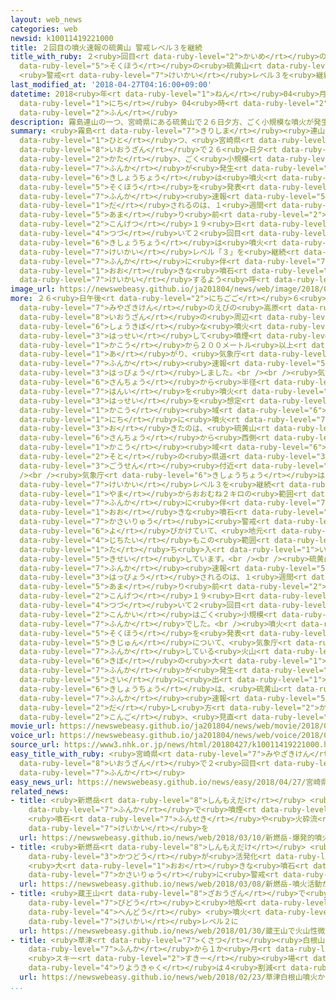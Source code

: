 ```yaml
---
layout: web_news
categories: web
newsid: k10011419221000
title: ２回目の噴火速報の硫黄山 警戒レベル３を継続
title_with_ruby: ２<ruby>回目<rt data-ruby-level="2">かいめ</rt></ruby>の<ruby>噴火<rt data-ruby-level="7">ふんか</rt></ruby><ruby>速報<rt
  data-ruby-level="5">そくほう</rt></ruby>の<ruby>硫黄山<rt data-ruby-level="8">いおうざん</rt></ruby>
  <ruby>警戒<rt data-ruby-level="7">けいかい</rt></ruby>レベル３を<ruby>継続<rt data-ruby-level="7">けいぞく</rt></ruby>
last_modified_at: '2018-04-27T04:16:00+09:00'
datetime: 2018<ruby>年<rt data-ruby-level="1">ねん</rt></ruby>04<ruby>月<rt data-ruby-level="1">がつ</rt></ruby>27<ruby>日<rt
  data-ruby-level="1">にち</rt></ruby> 04<ruby>時<rt data-ruby-level="2">じ</rt></ruby>16<ruby>分<rt
  data-ruby-level="2">ふん</rt></ruby>
description: 霧島連山の一つ、宮崎県にある硫黄山で２６日夕方、ごく小規模な噴火が発生し、気象庁は噴火速報を発表しました。噴火速報が出されるのは、１週間余り前の今月１９日に続いて２回目で、気象庁は噴火警戒レベル「３」を継続し、噴火に伴う大きな噴石などに警戒するよう呼びかけています。
summary: <ruby>霧島<rt data-ruby-level="7">きりしま</rt></ruby><ruby>連山<rt data-ruby-level="4">れんざん</rt></ruby>の<ruby>一<rt
  data-ruby-level="1">ひと</rt></ruby>つ、<ruby>宮崎県<rt data-ruby-level="7">みやざきけん</rt></ruby>にある<ruby>硫黄山<rt
  data-ruby-level="8">いおうざん</rt></ruby>で２６<ruby>日夕<rt data-ruby-level="1">にちゆう</rt></ruby><ruby>方<rt
  data-ruby-level="2">かた</rt></ruby>、ごく<ruby>小規模<rt data-ruby-level="6">しょうきぼ</rt></ruby>な<ruby>噴火<rt
  data-ruby-level="7">ふんか</rt></ruby>が<ruby>発生<rt data-ruby-level="3">はっせい</rt></ruby>し、<ruby>気象庁<rt
  data-ruby-level="6">きしょうちょう</rt></ruby>は<ruby>噴火<rt data-ruby-level="7">ふんか</rt></ruby><ruby>速報<rt
  data-ruby-level="5">そくほう</rt></ruby>を<ruby>発表<rt data-ruby-level="3">はっぴょう</rt></ruby>しました。<ruby>噴火<rt
  data-ruby-level="7">ふんか</rt></ruby><ruby>速報<rt data-ruby-level="5">そくほう</rt></ruby>が<ruby>出<rt
  data-ruby-level="1">だ</rt></ruby>されるのは、１<ruby>週間<rt data-ruby-level="2">しゅうかん</rt></ruby><ruby>余<rt
  data-ruby-level="5">あま</rt></ruby>り<ruby>前<rt data-ruby-level="2">まえ</rt></ruby>の<ruby>今月<rt
  data-ruby-level="2">こんげつ</rt></ruby>１９<ruby>日<rt data-ruby-level="1">にち</rt></ruby>に<ruby>続<rt
  data-ruby-level="4">つづ</rt></ruby>いて２<ruby>回目<rt data-ruby-level="2">かいめ</rt></ruby>で、<ruby>気象庁<rt
  data-ruby-level="6">きしょうちょう</rt></ruby>は<ruby>噴火<rt data-ruby-level="7">ふんか</rt></ruby><ruby>警戒<rt
  data-ruby-level="7">けいかい</rt></ruby>レベル「３」を<ruby>継続<rt data-ruby-level="7">けいぞく</rt></ruby>し、<ruby>噴火<rt
  data-ruby-level="7">ふんか</rt></ruby>に<ruby>伴<rt data-ruby-level="7">ともな</rt></ruby>う<ruby>大<rt
  data-ruby-level="1">おお</rt></ruby>きな<ruby>噴石<rt data-ruby-level="7">ふんせき</rt></ruby>などに<ruby>警戒<rt
  data-ruby-level="7">けいかい</rt></ruby>するよう<ruby>呼<rt data-ruby-level="6">よ</rt></ruby>びかけています。
image_url: https://newswebeasy.github.io/ja201804/news/web/image/2018/04/27/K10011419221_1804270435_1804270437_01_03.jpg
more: ２６<ruby>日午後<rt data-ruby-level="2">にちごご</rt></ruby>６<ruby>時<rt data-ruby-level="2">じ</rt></ruby>すぎ、<ruby>宮崎県<rt
  data-ruby-level="7">みやざきけん</rt></ruby>のえびの<ruby>高原<rt data-ruby-level="8">たかはる</rt></ruby>にある<ruby>硫黄山<rt
  data-ruby-level="8">いおうざん</rt></ruby>の<ruby>周辺<rt data-ruby-level="4">しゅうへん</rt></ruby>で、ごく<ruby>小規模<rt
  data-ruby-level="6">しょうきぼ</rt></ruby>な<ruby>噴火<rt data-ruby-level="7">ふんか</rt></ruby>が<ruby>発生<rt
  data-ruby-level="3">はっせい</rt></ruby>して<ruby>噴煙<rt data-ruby-level="7">ふんえん</rt></ruby>が<ruby>火口<rt
  data-ruby-level="1">かこう</rt></ruby>から２００メートル<ruby>以上<rt data-ruby-level="4">いじょう</rt></ruby>まで<ruby>上<rt
  data-ruby-level="1">あ</rt></ruby>がり、<ruby>気象庁<rt data-ruby-level="6">きしょうちょう</rt></ruby>は<ruby>噴火<rt
  data-ruby-level="7">ふんか</rt></ruby><ruby>速報<rt data-ruby-level="5">そくほう</rt></ruby>を<ruby>発表<rt
  data-ruby-level="3">はっぴょう</rt></ruby>しました。<br /><br /><ruby>気象庁<rt data-ruby-level="6">きしょうちょう</rt></ruby>は、<ruby>山頂<rt
  data-ruby-level="6">さんちょう</rt></ruby>から<ruby>半径<rt data-ruby-level="4">はんけい</rt></ruby>２５０メートルの<ruby>範囲<rt
  data-ruby-level="7">はんい</rt></ruby>を<ruby>噴火<rt data-ruby-level="7">ふんか</rt></ruby>の<ruby>発生<rt
  data-ruby-level="3">はっせい</rt></ruby>を<ruby>想定<rt data-ruby-level="3">そうてい</rt></ruby>する「<ruby>火口<rt
  data-ruby-level="1">かこう</rt></ruby><ruby>域<rt data-ruby-level="6">いき</rt></ruby>」としてきましたが、２６<ruby>日<rt
  data-ruby-level="1">にち</rt></ruby>に<ruby>噴火<rt data-ruby-level="7">ふんか</rt></ruby>が<ruby>起<rt
  data-ruby-level="3">お</rt></ruby>きたのは、<ruby>硫黄山<rt data-ruby-level="8">いおうざん</rt></ruby>の<ruby>山頂<rt
  data-ruby-level="6">さんちょう</rt></ruby>から<ruby>西側<rt data-ruby-level="4">にしがわ</rt></ruby>およそ５００メートルで、この<ruby>火口<rt
  data-ruby-level="1">かこう</rt></ruby><ruby>域<rt data-ruby-level="6">いき</rt></ruby>の<ruby>外<rt
  data-ruby-level="2">そと</rt></ruby>の<ruby>県道<rt data-ruby-level="3">けんどう</rt></ruby>１<ruby>号線<rt
  data-ruby-level="3">ごうせん</rt></ruby><ruby>付近<rt data-ruby-level="4">ふきん</rt></ruby>でした。<br
  /><br /><ruby>気象庁<rt data-ruby-level="6">きしょうちょう</rt></ruby>は、<ruby>噴火<rt data-ruby-level="7">ふんか</rt></ruby><ruby>警戒<rt
  data-ruby-level="7">けいかい</rt></ruby>レベル３を<ruby>継続<rt data-ruby-level="7">けいぞく</rt></ruby>して、<ruby>山<rt
  data-ruby-level="1">やま</rt></ruby>からおおむね２キロの<ruby>範囲<rt data-ruby-level="7">はんい</rt></ruby>では<ruby>噴火<rt
  data-ruby-level="7">ふんか</rt></ruby>に<ruby>伴<rt data-ruby-level="7">ともな</rt></ruby>う<ruby>大<rt
  data-ruby-level="1">おお</rt></ruby>きな<ruby>噴石<rt data-ruby-level="7">ふんせき</rt></ruby>や<ruby>火砕流<rt
  data-ruby-level="7">かさいりゅう</rt></ruby>に<ruby>警戒<rt data-ruby-level="7">けいかい</rt></ruby>するよう<ruby>呼<rt
  data-ruby-level="6">よ</rt></ruby>びかけていて、<ruby>地元<rt data-ruby-level="2">じもと</rt></ruby>の<ruby>自治体<rt
  data-ruby-level="4">じちたい</rt></ruby>もこの<ruby>範囲<rt data-ruby-level="7">はんい</rt></ruby>の<ruby>立<rt
  data-ruby-level="1">た</rt></ruby>ち<ruby>入<rt data-ruby-level="1">い</rt></ruby>りを<ruby>規制<rt
  data-ruby-level="5">きせい</rt></ruby>しています。<br /><br /><ruby>硫黄山<rt data-ruby-level="8">いおうざん</rt></ruby>で<ruby>噴火<rt
  data-ruby-level="7">ふんか</rt></ruby><ruby>速報<rt data-ruby-level="5">そくほう</rt></ruby>が<ruby>発表<rt
  data-ruby-level="3">はっぴょう</rt></ruby>されるのは、１<ruby>週間<rt data-ruby-level="2">しゅうかん</rt></ruby><ruby>余<rt
  data-ruby-level="5">あま</rt></ruby>り<ruby>前<rt data-ruby-level="2">まえ</rt></ruby>の<ruby>今月<rt
  data-ruby-level="2">こんげつ</rt></ruby>１９<ruby>日<rt data-ruby-level="1">にち</rt></ruby>に<ruby>続<rt
  data-ruby-level="4">つづ</rt></ruby>いて２<ruby>回目<rt data-ruby-level="2">かいめ</rt></ruby>ですが、<ruby>今回<rt
  data-ruby-level="2">こんかい</rt></ruby>はごく<ruby>小規模<rt data-ruby-level="6">しょうきぼ</rt></ruby>な<ruby>噴火<rt
  data-ruby-level="7">ふんか</rt></ruby>でした。<br /><ruby>噴火<rt data-ruby-level="7">ふんか</rt></ruby><ruby>速報<rt
  data-ruby-level="5">そくほう</rt></ruby>を<ruby>発表<rt data-ruby-level="3">はっぴょう</rt></ruby>する<ruby>基準<rt
  data-ruby-level="5">きじゅん</rt></ruby>について、<ruby>気象庁<rt data-ruby-level="6">きしょうちょう</rt></ruby>は、すでに<ruby>噴火<rt
  data-ruby-level="7">ふんか</rt></ruby>している<ruby>火山<rt data-ruby-level="1">かざん</rt></ruby>では、より<ruby>規模<rt
  data-ruby-level="6">きぼ</rt></ruby>の<ruby>大<rt data-ruby-level="1">おお</rt></ruby>きな<ruby>噴火<rt
  data-ruby-level="7">ふんか</rt></ruby>が<ruby>発生<rt data-ruby-level="3">はっせい</rt></ruby>した<ruby>際<rt
  data-ruby-level="5">さい</rt></ruby>に<ruby>出<rt data-ruby-level="1">だ</rt></ruby>すとしていたことから、<ruby>気象庁<rt
  data-ruby-level="6">きしょうちょう</rt></ruby>は、<ruby>硫黄山<rt data-ruby-level="8">いおうざん</rt></ruby>の<ruby>噴火<rt
  data-ruby-level="7">ふんか</rt></ruby><ruby>速報<rt data-ruby-level="5">そくほう</rt></ruby>の<ruby>出<rt
  data-ruby-level="2">だ</rt></ruby>し<ruby>方<rt data-ruby-level="2">かた</rt></ruby>を<ruby>今後<rt
  data-ruby-level="2">こんご</rt></ruby>、<ruby>見直<rt data-ruby-level="2">みなお</rt></ruby>したいとしています。
movie_url: https://newswebeasy.github.io/ja201804/news/web/movie/2018/04/27/k10011419221_201804270435_201804270436.mp4
voice_url: https://newswebeasy.github.io/ja201804/news/web/voice/2018/04/27/k10011419221_201804270435_201804270436.mp3
source_url: https://www3.nhk.or.jp/news/html/20180427/k10011419221000.html
easy_title_with_ruby: <ruby>宮崎県<rt data-ruby-level="7">みやざきけん</rt></ruby>にある<ruby>硫黄山<rt
  data-ruby-level="8">いおうざん</rt></ruby>で２<ruby>回目<rt data-ruby-level="2">かいめ</rt></ruby>の<ruby>噴火<rt
  data-ruby-level="7">ふんか</rt></ruby>
easy_news_url: https://newswebeasy.github.io/news/easy/2018/04/27/宮崎県にある硫黄山で2回目の噴火
related_news:
- title: <ruby>新燃岳<rt data-ruby-level="8">しんもえだけ</rt></ruby> <ruby>爆発的<rt data-ruby-level="7">ばくはつてき</rt></ruby><ruby>噴火<rt
    data-ruby-level="7">ふんか</rt></ruby>で<ruby>噴煙<rt data-ruby-level="7">ふんえん</rt></ruby>4500ｍに
    <ruby>噴石<rt data-ruby-level="7">ふんせき</rt></ruby>や<ruby>火砕流<rt data-ruby-level="7">かさいりゅう</rt></ruby>に<ruby>警戒<rt
    data-ruby-level="7">けいかい</rt></ruby>を
  url: https://newswebeasy.github.io/news/web/2018/03/10/新燃岳-爆発的噴火で噴煙4500mに-噴石や火砕流に警戒を
- title: <ruby>新燃岳<rt data-ruby-level="8">しんもえだけ</rt></ruby> <ruby>噴火<rt data-ruby-level="7">ふんか</rt></ruby><ruby>活動<rt
    data-ruby-level="3">かつどう</rt></ruby>が<ruby>活発化<rt data-ruby-level="3">かっぱつか</rt></ruby>
    <ruby>大<rt data-ruby-level="1">おお</rt></ruby>きな<ruby>噴石<rt data-ruby-level="7">ふんせき</rt></ruby>や<ruby>火砕流<rt
    data-ruby-level="7">かさいりゅう</rt></ruby>に<ruby>警戒<rt data-ruby-level="7">けいかい</rt></ruby>を
  url: https://newswebeasy.github.io/news/web/2018/03/08/新燃岳-噴火活動が活発化-大きな噴石や火砕流に警戒を
- title: <ruby>蔵王山<rt data-ruby-level="8">ざおうざん</rt></ruby>で<ruby>火山性<rt data-ruby-level="5">かざんせい</rt></ruby><ruby>微動<rt
    data-ruby-level="7">びどう</rt></ruby>と<ruby>地殻<rt data-ruby-level="7">ちかく</rt></ruby><ruby>変動<rt
    data-ruby-level="4">へんどう</rt></ruby> <ruby>噴火<rt data-ruby-level="7">ふんか</rt></ruby><ruby>警戒<rt
    data-ruby-level="7">けいかい</rt></ruby>レベル２に
  url: https://newswebeasy.github.io/news/web/2018/01/30/蔵王山で火山性微動と地殻変動-噴火警戒レベル2に
- title: <ruby>草津<rt data-ruby-level="7">くさつ</rt></ruby><ruby>白根山<rt data-ruby-level="3">しらねさん</rt></ruby><ruby>噴火<rt
    data-ruby-level="7">ふんか</rt></ruby>から１か<ruby>月<rt data-ruby-level="1">げつ</rt></ruby>
    <ruby>スキー<rt data-ruby-level="2">すきー</rt></ruby><ruby>場<rt data-ruby-level="2">じょう</rt></ruby><ruby>利用客<rt
    data-ruby-level="4">りようきゃく</rt></ruby>は４<ruby>割減<rt data-ruby-level="6">わりげん</rt></ruby>
  url: https://newswebeasy.github.io/news/web/2018/02/23/草津白根山噴火から1か月-スキー場利用客は4割減
...
```

